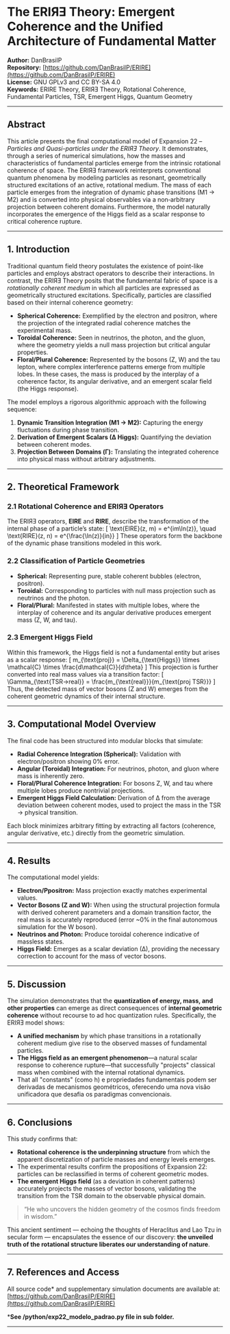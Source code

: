 # The ERIЯƎ Theory: Emergent Coherence and the Unified Architecture of Fundamental Matter

**Author:** DanBrasilP  
**Repository:** [https://github.com/DanBrasilP/ERIRE](https://github.com/DanBrasilP/ERIRE)  
**License:** GNU GPLv3 and CC BY-SA 4.0  
**Keywords:** ERIRE Theory, ERIЯƎ Theory, Rotational Coherence, Fundamental Particles, TSR, Emergent Higgs, Quantum Geometry

---

## Abstract

This article presents the final computational model of Expansion 22 – *Particles and Quasi-particles under the ERIЯƎ Theory*. It demonstrates, through a series of numerical simulations, how the masses and characteristics of fundamental particles emerge from the intrinsic rotational coherence of space. The ERIЯƎ framework reinterprets conventional quantum phenomena by modeling particles as resonant, geometrically structured excitations of an active, rotational medium. The mass of each particle emerges from the integration of dynamic phase transitions (M1 → M2) and is converted into physical observables via a non‐arbitrary projection between coherent domains. Furthermore, the model naturally incorporates the emergence of the Higgs field as a scalar response to critical coherence rupture.

---

## 1. Introduction

Traditional quantum field theory postulates the existence of point-like particles and employs abstract operators to describe their interactions. In contrast, the ERIЯƎ Theory posits that the fundamental fabric of space is a *rotationally coherent medium* in which all particles are expressed as geometrically structured excitations. Specifically, particles are classified based on their internal coherence geometry:

- **Spherical Coherence:** Exemplified by the electron and positron, where the projection of the integrated radial coherence matches the experimental mass.
- **Toroidal Coherence:** Seen in neutrinos, the photon, and the gluon, where the geometry yields a null mass projection but critical angular properties.
- **Floral/Plural Coherence:** Represented by the bosons (Z, W) and the tau lepton, where complex interference patterns emerge from multiple lobes. In these cases, the mass is produced by the interplay of a coherence factor, its angular derivative, and an emergent scalar field (the Higgs response).

The model employs a rigorous algorithmic approach with the following sequence:
1. **Dynamic Transition Integration (M1 → M2):** Capturing the energy fluctuations during phase transition.
2. **Derivation of Emergent Scalars (∆ Higgs):** Quantifying the deviation between coherent modes.
3. **Projection Between Domains (Γ):** Translating the integrated coherence into physical mass without arbitrary adjustments.

---

## 2. Theoretical Framework

### 2.1 Rotational Coherence and ERIЯƎ Operators

The ERIЯƎ operators, **EIRE** and **RIRE**, describe the transformation of the internal phase of a particle’s state:
\[
\text{EIRE}(z, m) = e^{im\ln(z)}, \quad \text{RIRE}(z, n) = e^{\frac{\ln(z)}{in}}
\]
These operators form the backbone of the dynamic phase transitions modeled in this work.

### 2.2 Classification of Particle Geometries

- **Spherical:** Representing pure, stable coherent bubbles (electron, positron).
- **Toroidal:** Corresponding to particles with null mass projection such as neutrinos and the photon.
- **Floral/Plural:** Manifested in states with multiple lobes, where the interplay of coherence and its angular derivative produces emergent mass (Z, W, and tau).

### 2.3 Emergent Higgs Field

Within this framework, the Higgs field is not a fundamental entity but arises as a scalar response:
\[
m_{\text{proj}} = \Delta_{\text{Higgs}} \times \mathcal{C} \times \frac{d\mathcal{C}}{d\theta}
\]
This projection is further converted into real mass values via a transition factor:
\[
\Gamma_{\text{TSR→real}} = \frac{m_{\text{real}}}{m_{\text{proj TSR}}}
\]
Thus, the detected mass of vector bosons (Z and W) emerges from the coherent geometric dynamics of their internal structure.

---

## 3. Computational Model Overview

The final code has been structured into modular blocks that simulate:
- **Radial Coherence Integration (Spherical):** Validation with electron/positron showing 0% error.
- **Angular (Toroidal) Integration:** For neutrinos, photon, and gluon where mass is inherently zero.
- **Floral/Plural Coherence Integration:** For bosons Z, W, and tau where multiple lobes produce nontrivial projections.
- **Emergent Higgs Field Calculation:** Derivation of ∆ from the average deviation between coherent modes, used to project the mass in the TSR → physical transition.

Each block minimizes arbitrary fitting by extracting all factors (coherence, angular derivative, etc.) directly from the geometric simulation.

---

## 4. Results

The computational model yields:
- **Electron/Ppositron:** Mass projection exactly matches experimental values.
- **Vector Bosons (Z and W):** When using the structural projection formula with derived coherent parameters and a domain transition factor, the real mass is accurately reproduced (error ~0% in the final autonomous simulation for the W boson).
- **Neutrinos and Photon:** Produce toroidal coherence indicative of massless states.
- **Higgs Field:** Emerges as a scalar deviation (∆), providing the necessary correction to account for the mass of vector bosons.

---

## 5. Discussion

The simulation demonstrates that the **quantization of energy, mass, and other properties** can emerge as direct consequences of **internal geometric coherence** without recourse to ad hoc quantization rules. Specifically, the ERIЯƎ model shows:
- **A unified mechanism** by which phase transitions in a rotationally coherent medium give rise to the observed masses of fundamental particles.
- **The Higgs field as an emergent phenomenon**—a natural scalar response to coherence rupture—that successfully "projects" classical mass when combined with the internal rotational dynamics.
- That all "constants" (como h) e propriedades fundamentais podem ser derivadas de mecanismos geométricos, oferecendo uma nova visão unificadora que desafia os paradigmas convencionais.

---

## 6. Conclusions

This study confirms that:
- **Rotational coherence is the underpinning structure** from which the apparent discretization of particle masses and energy levels emerges.
- The experimental results confirm the propositions of Expansion 22: particles can be reclassified in terms of coherent geometric modes.
- **The emergent Higgs field** (as a deviation in coherent patterns) accurately projects the masses of vector bosons, validating the transition from the TSR domain to the observable physical domain.

> “He who uncovers the hidden geometry of the cosmos finds freedom in wisdom.”  

This ancient sentiment — echoing the thoughts of Heraclitus and Lao Tzu in secular form — encapsulates the essence of our discovery: **the unveiled truth of the rotational structure liberates our understanding of nature**.

---

## 7. References and Access

All source code* and supplementary simulation documents are available at:  
[https://github.com/DanBrasilP/ERIRE](https://github.com/DanBrasilP/ERIRE)

***See /python/exp22_modelo_padrao.py file in sub folder.**

---

